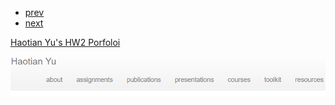 

<div class="navbar">
  <div class="navbar-inner">
      <ul class="nav">
          <li><a href="https://github.com/HaotianYu123/HaotianYu123.github.io/blob/master/pages/publpics/HW3.md">prev</a></li>  
          <li><a href="https://github.com/HaotianYu123/HaotianYu123.github.io/blob/master/pages/publpics/Final.md">next</a></li>  
      </ul>
  </div>
</div>

[Haotian Yu's HW2 Porfoloi](https://github.com/HaotianYu123/HaotianYu123.github.io/blob/master/index.md)


<img src="HW4.PNG" alt="hw4" title="hw4"/>
